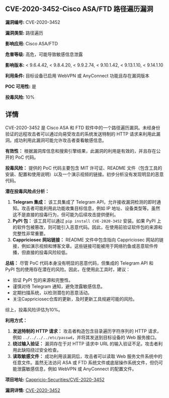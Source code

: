 ## CVE-2020-3452-Cisco ASA/FTD 路径遍历漏洞

**漏洞编号:** CVE-2020-3452

**漏洞类型:** 路径遍历

**影响应用:** Cisco ASA/FTD

**危害等级:** 高危，可能导致敏感信息泄露

**影响版本:** < 9.6.4.42, < 9.8.4.20, < 9.9.2.74, < 9.10.1.42, < 9.13.1.10, < 9.14.1.10

**利用条件:** 目标设备已启用 WebVPN 或 AnyConnect 功能且存在漏洞版本

**POC 可用性:** 是

**投毒风险:** 10%

## 详情

CVE-2020-3452 是 Cisco ASA 和 FTD 软件中的一个路径遍历漏洞。未经身份验证的远程攻击者可以通过向易受攻击的系统发送特制的 HTTP 请求来利用此漏洞。成功利用此漏洞可能允许攻击者查看敏感信息。

**有效性：**
根据漏洞库信息和搜索引擎结果，此漏洞的利用是有效的，并且存在公开的 PoC 代码。

**投毒风险：**
提供的 PoC 代码主要包含 MIT 许可证、README 文件（包含工具的安装、配置和使用说明）以及一个演示视频的链接。初步分析没有发现明显的恶意代码。

**潜在投毒风险点分析：**
1. **Telegram 集成：** 该工具集成了 Telegram API，允许接收漏洞检测的即时通知。攻击者可能利用此功能收集目标信息，例如 IP 地址、设备类型等。虽然这不是直接的投毒行为，但可能为后续攻击提供便利。
2. **PyPI 包：** 该工具可以通过 `pip install CVE-2020-3452` 安装。如果 PyPI 上的软件包被篡改，则可能引入恶意代码。因此，在使用前验证软件包的来源和完整性非常重要。
3. **Cappriciosec 网站链接：** README 文件中包含指向 Cappriciosec 网站的链接，例如演示视频和博客文章。这些链接可能被用于网络钓鱼或恶意软件传播，但直接的投毒风险较低。

**总结：**
尽管 PoC 代码本身没有明显的恶意代码，但集成的 Telegram API 和 PyPI 包的使用存在潜在的风险。因此，在使用此工具时，建议：

*   验证 PyPI 包的来源和完整性。
*   谨慎对待 Telegram 通知，避免泄露敏感信息。
*   定期扫描系统，以检测潜在的恶意活动。
*   关注Cappriciosec仓库的更新，及时更新工具规避可能的风险。

综上，投毒风险评估为10%。

**利用方式：**
1.  **发送特制的 HTTP 请求：** 攻击者构造包含目录遍历字符序列的 HTTP 请求，例如 `../../../../etc/passwd`，并将其发送到目标设备的 Web 服务接口。
2.  **绕过输入验证：** 漏洞存在于对 HTTP 请求中 URL 的输入验证不足。攻击者利用此缺陷绕过安全检查。
3.  **读取敏感文件：** 成功利用该漏洞后，攻击者可以读取 Web 服务文件系统中的任意文件。虽然无法访问 ASA 或 FTD 系统文件或底层操作系统文件，但仍可能泄露敏感信息，例如 WebVPN 或 AnyConnect 的配置文件。

**项目地址:** [Cappricio-Securities/CVE-2020-3452](https://github.com/Cappricio-Securities/CVE-2020-3452)

**漏洞详情:** [CVE-2020-3452](https://nvd.nist.gov/vuln/detail/CVE-2020-3452)